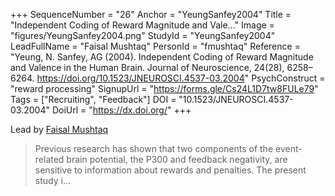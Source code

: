 +++
SequenceNumber = "26"
Anchor = "YeungSanfey2004"
Title = "Independent Coding of Reward Magnitude and Vale..."
Image = "figures/YeungSanfey2004.png"
StudyId = "YeungSanfey2004"
LeadFullName = "Faisal Mushtaq"
PersonId = "fmushtaq"
Reference = "Yeung, N. Sanfey, AG (2004). Independent Coding of Reward Magnitude and Valence in the Human Brain. Journal of Neuroscience, 24(28), 6258–6264. https://doi.org/10.1523/JNEUROSCI.4537-03.2004"
PsychConstruct = "reward processing"
SignupUrl = "https://forms.gle/Cs24L1D7tw8FULe79"
Tags = ["Recruiting", "Feedback"]
DOI = "10.1523/JNEUROSCI.4537-03.2004"
DoiUrl = "https://dx.doi.org/"
+++

Lead by [Faisal Mushtaq](/people/#fmushtaq)


> Previous research has shown that two components of the event-related brain potential, the P300 and feedback negativity, are sensitive to information about rewards and penalties. The present study i...